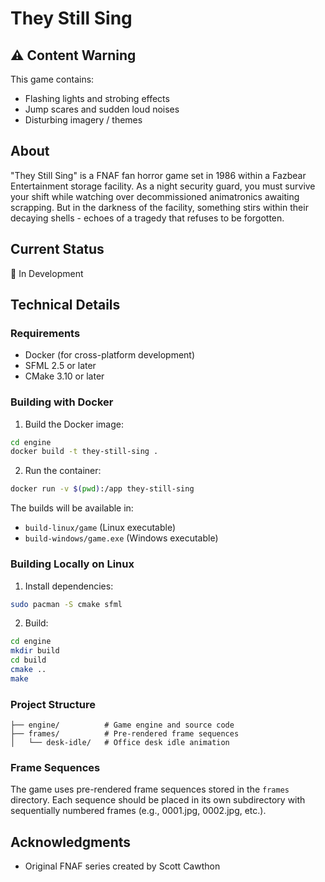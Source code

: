 # They Still Sing

## ⚠️ Content Warning

This game contains:
- Flashing lights and strobing effects
- Jump scares and sudden loud noises
- Disturbing imagery / themes

## About

"They Still Sing" is a FNAF fan horror game set in 1986 within a Fazbear Entertainment storage facility. As a night security guard, you must survive your shift while watching over decommissioned animatronics awaiting scrapping. But in the darkness of the facility, something stirs within their decaying shells - echoes of a tragedy that refuses to be forgotten.

## Current Status

🚧 In Development

## Technical Details

### Requirements
- Docker (for cross-platform development)
- SFML 2.5 or later
- CMake 3.10 or later

### Building with Docker

1. Build the Docker image:
```bash
cd engine
docker build -t they-still-sing .
```

2. Run the container:
```bash
docker run -v $(pwd):/app they-still-sing
```

The builds will be available in:
- `build-linux/game` (Linux executable)
- `build-windows/game.exe` (Windows executable)

### Building Locally on Linux

1. Install dependencies:
```bash
sudo pacman -S cmake sfml
```

2. Build:
```bash
cd engine
mkdir build
cd build
cmake ..
make
```

### Project Structure
```
├── engine/          # Game engine and source code
├── frames/          # Pre-rendered frame sequences
│   └── desk-idle/   # Office desk idle animation
```

### Frame Sequences
The game uses pre-rendered frame sequences stored in the `frames` directory. Each sequence should be placed in its own subdirectory with sequentially numbered frames (e.g., 0001.jpg, 0002.jpg, etc.).

## Acknowledgments

- Original FNAF series created by Scott Cawthon